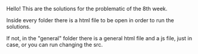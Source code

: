 Hello!
  This are the solutions for the problematic of the 8th week.
  
  Inside every folder there is a html file to be open in order to run the solutions.
  
  If not, in the "general" folder there is a general html file and a js file, just in case, or you can run changing the src.
